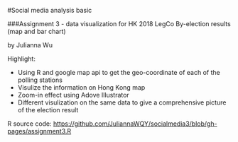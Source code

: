 #Social media analysis basic

###Assignment 3 - data visualization for HK 2018 LegCo By-election results (map and bar chart)

by Julianna Wu

Highlight:
- Using R and google map api to get the geo-coordinate of each of the polling stations
- Visulize the information on Hong Kong map
- Zoom-in effect using Adove Illustrator
- Different visulization on the same data to give a comprehensive picture of the election result

R source code: https://github.com/JuliannaWQY/socialmedia3/blob/gh-pages/assignment3.R